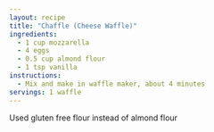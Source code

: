 ```yaml
---
layout: recipe
title: "Chaffle (Cheese Waffle)"
ingredients:
  - 1 cup mozzarella 
  - 4 eggs
  - 0.5 cup almond flour 
  - 1 tsp vanilla 
instructions:
  - Mix and make in waffle maker, about 4 minutes 
servings: 1 waffle
---
```


Used gluten free flour instead of almond flour 

